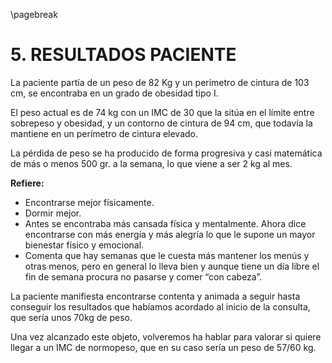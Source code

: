 \pagebreak

# 5. RESULTADOS PACIENTE

La paciente partía de un peso de 82 Kg y un perímetro de cintura de 103 cm, se encontraba en un grado de obesidad tipo I. 

El peso actual es de 74 kg con un IMC de 30 que la sitúa en el límite entre sobrepeso y obesidad, y un contorno de cintura de 94 cm, que todavía la mantiene en un perímetro de cintura elevado. 

La pérdida de peso se ha producido de forma progresiva y casi matemática de más o menos 500 gr. a la semana, lo que viene a ser 2 kg al mes. 

**Refiere:** 

- Encontrarse mejor físicamente.
- Dormir mejor.
- Antes se encontraba más cansada física y mentalmente.
  Ahora dice encontrarse con más energía y más alegría lo que le supone un mayor bienestar físico y emocional.
- Comenta que hay semanas que le cuesta más mantener los menús y otras menos, pero en general lo lleva bien y aunque tiene un día libre el fin de semana procura no pasarse y comer “con cabeza”.

La paciente manifiesta encontrarse contenta y animada a seguir hasta conseguir los resultados que habíamos acordado al inicio de la consulta, que sería unos 70kg de peso. 

Una vez alcanzado este objeto, volveremos ha hablar para valorar si quiere llegar a un IMC de normopeso, que en su caso sería un peso de 57/60 kg.
